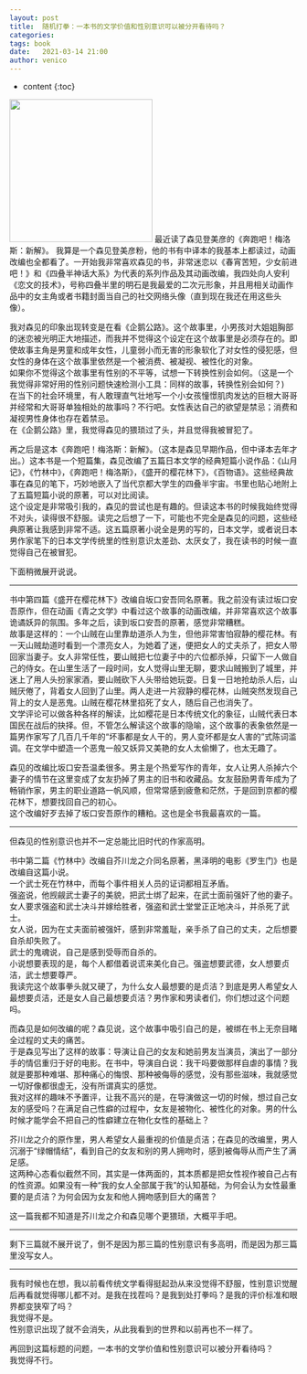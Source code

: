 ```yaml
---
layout: post
title:  随机打拳：一本书的文学价值和性别意识可以被分开看待吗？
categories: 
tags: book 
date:   2021-03-14 21:00
author: venico
---
```

* content
{:toc}

<img src="https://i.gr-assets.com/images/S/compressed.photo.goodreads.com/books/1613633286l/57115104._SX318_.jpg" width="250">  
最近读了森见登美彦的《奔跑吧！梅洛斯：新解》。  
我算是一个森见登美彦粉，他的书有中译本的我基本上都读过，动画改编也全都看了。一开始我非常喜欢森见的书，非常迷恋以《春宵苦短，少女前进吧！》和《四叠半神话大系》为代表的系列作品及其动画改编，我四处向人安利《恋文的技术》，号称四叠半里的明石是我最爱的二次元形象，并且用相关动画作品中的女主角或者书籍封面当自己的社交网络头像（直到现在我还在用这些头像）。  

我对森见的印象出现转变是在看《企鹅公路》。这个故事里，小男孩对大姐姐胸部的迷恋被光明正大地描述，而我并不觉得这个设定在这个故事里是必须存在的。即使故事主角是男童和成年女性，儿童弱小而无害的形象软化了对女性的侵犯感，但女性的身体在这个故事里依然是一个被消费、被凝视、被性化的对象。   
如果你不觉得这个故事里有性别的不平等，试想一下转换性别会如何。（这是一个我觉得非常好用的性别问题快速检测小工具：同样的故事，转换性别会如何？)   
在当下的社会环境里，有人敢理直气壮地写一个小女孩憧憬肌肉发达的巨根大哥哥并经常和大哥哥单独相处的故事吗？不行吧。女性表达自己的欲望是禁忌；消费和凝视男性身体也存在着禁忌。    
在《企鹅公路》里，我觉得森见的猥琐过了头，并且觉得我被冒犯了。  

再之后是这本《奔跑吧！梅洛斯：新解》。（这本是森见早期作品，但中译本去年才出。）这本书是一个短篇集，森见改编了五篇日本文学的经典短篇小说作品：《山月记》，《竹林中》，《奔跑吧！梅洛斯》，《盛开的樱花林下》，《百物语》。这些经典故事在森见的笔下，巧妙地嵌入了当代京都大学生的四叠半宇宙。书里也贴心地附上了五篇短篇小说的原著，可以对比阅读。  
这个设定是非常吸引我的，森见的尝试也是有趣的。但读这本书的时候我始终觉得不对头，读得很不舒服。读完之后想了一下，可能也不完全是森见的问题，这些经典原著让我感到非常不适。这五篇原著小说全是男的写的，日本文学，或者说日本男作家笔下的日本文学传统里的性别意识太差劲、太厌女了，我在读书的时候一直觉得自己在被冒犯。  

下面稍微展开说说。 

***

书中第四篇《盛开在樱花林下》改编自坂口安吾同名原著。我之前没有读过坂口安吾原作，但在动画《青之文学》中看过这个故事的动画改编，并非常喜欢这个故事诡谲妖异的氛围。多年之后，读到坂口安吾的原著，感觉非常糟糕。  
故事是这样的：一个山贼在山里靠劫道杀人为生，但他非常害怕寂静的樱花林。有一天山贼劫道时看到一个漂亮女人，为她着了迷，便把女人的丈夫杀了，把女人带回家当妻子。女人非常任性，要山贼把七位妻子中的六位都杀掉，只留下一人做自己的侍女。在山里生活了一段时间，女人觉得山里无聊，要求山贼搬到了城里，并迷上了用人头扮家家酒，要山贼砍下人头带给她玩耍。日复一日地抢劫杀人后，山贼厌倦了，背着女人回到了山里。两人走进一片寂静的樱花林，山贼突然发现自己背上的女人是恶鬼。山贼在樱花林里掐死了女人，随后自己也消失了。  
文学评论可以做各种各样的解读，比如樱花是日本传统文化的象征，山贼代表日本国民在战后的抉择。但，不管怎么解读这个故事的隐喻，这个故事的表象依然是一篇男作家写了几百几千年的“坏事都是女人干的，男人变坏都是女人害的”式陈词滥调。在文学中塑造一个恶鬼一般又妖异又美艳的女人太偷懒了，也太无趣了。  

森见的改编比坂口安吾温柔很多。男主是个热爱写作的青年，女人让男人杀掉六个妻子的情节在这里变成了女友扔掉了男主的旧书和收藏品。女友鼓励男青年成为了畅销作家，男主的职业道路一帆风顺，但常常感到疲惫和茫然，于是回到京都的樱花林下，想要找回自己的初心。  
这个改编好歹去掉了坂口安吾原作的糟粕。这也是全书我最喜欢的一篇。

***

但森见的性别意识也并不一定总能比旧时代的作家高明。  

书中第二篇《竹林中》改编自芥川龙之介同名原著，黑泽明的电影《罗生门》也是改编自这篇小说。  
一个武士死在竹林中，而每个事件相关人员的证词都相互矛盾。   
强盗说，他觊觎武士妻子的美貌，把武士绑了起来，在武士面前强奸了他的妻子。女人要求强盗和武士决斗并嫁给胜者，强盗和武士堂堂正正地决斗，并杀死了武士。  
女人说，因为在丈夫面前被强奸，感到非常羞耻，亲手杀了自己的丈夫，之后想要自杀却失败了。  
武士的鬼魂说，自己是感到受辱而自杀的。   
小说想要表现的是，每个人都借着说谎来美化自己。强盗想要武德，女人想要贞洁，武士想要尊严。  
我读完这个故事拳头就又硬了，为什么女人最想要的是贞洁？到底是男人希望女人最想要贞洁，还是女人自己最想要贞洁？男作家和男读者们，你们想过这个问题吗。  

而森见是如何改编的呢？森见说，这个故事中吸引自己的是，被绑在书上无奈目睹全过程的丈夫的痛苦。  
于是森见写出了这样的故事：导演让自己的女友和她前男友当演员，演出了一部分手的情侣重归于好的电影。在书中，导演自白说：我干吗要做那样自虐的事情？我就是要那种难堪、那种痛心的悔恨、那种被侮辱的感觉，没有那些滋味，我就感觉一切好像都很虚无，没有所谓真实的感觉。  
我对这样的趣味不予置评，让我不高兴的是，在导演做这一切的时候，想过自己女友的感受吗？在满足自己性癖的过程中，女友是被物化、被性化的对象。男的什么时候才能学会不把自己的性癖建立在物化女性的基础上？   

芥川龙之介的原作里，男人希望女人最重视的价值是贞洁；在森见的改编里，男人沉溺于“绿帽情结”，看到自己的女友和别的男人拥吻时，感到被侮辱从而产生了满足感。  
这两种心态看似截然不同，其实是一体两面的，其本质都是把女性视作被自己占有的性资源。如果没有一种“我的女人全部属于我”的认知基础，为何会认为女性最重要的是贞洁？为何会因为女友和他人拥吻感到巨大的痛苦？  

这一篇我都不知道是芥川龙之介和森见哪个更猥琐，大概平手吧。  

***

剩下三篇就不展开说了，倒不是因为那三篇的性别意识有多高明，而是因为那三篇里没写女人。  

***

我有时候也在想，我以前看传统文学看得挺起劲从来没觉得不舒服，性别意识觉醒后再看就觉得哪儿都不对。是我在找茬吗？是我到处打拳吗？是我的评价标准和眼界都变狭窄了吗？  
我觉得不是。  
性别意识出现了就不会消失，从此我看到的世界和以前再也不一样了。    

再回到这篇标题的问题，一本书的文学价值和性别意识可以被分开看待吗？  
我觉得不行。  
